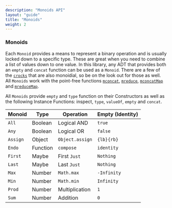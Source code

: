 ```yaml
---
description: "Monoids API"
layout: "guide"
title: "Monoids"
weight: 2
---
```


### Monoids
Each `Monoid` provides a means to represent a binary operation and is usually
locked down to a specific type. These are great when you need to combine a list
of values down to one value. In this library, any ADT that provides both an
`empty` and `concat` function can be used as a `Monoid`. There are a few of the
[`crocks`](#crocks) that are also monoidial, so be on the look out for those as
well. All `Monoids` work with the point-free functions [`mconcat`](#mconcat),
[`mreduce`](#mreduce), [`mconcatMap`](#mconcatmap) and
[`mreduceMap`](#mreducemap).

All `Monoids` provide `empty` and `type` function on their Constructors as well
as the following Instance Functions: inspect, `type`, `valueOf`, `empty` and
`concat`.


| Monoid | Type | Operation | Empty (Identity) |
|---|---|---|---|
| `All` | Boolean | Logical AND | `true` |
| `Any` | Boolean | Logical OR | `false` |
| `Assign` | Object | `Object.assign` | `{lb}{rb}` |
| `Endo` | Function | `compose` | `identity` |
| `First` | Maybe | First `Just` | `Nothing` |
| `Last` | Maybe | Last `Just` | `Nothing` |
| `Max` | Number | `Math.max` | `-Infinity` |
| `Min` | Number | `Math.min` | `Infinity` |
| `Prod` | Number | Multiplication | `1` |
| `Sum` | Number | Addition | `0` |
